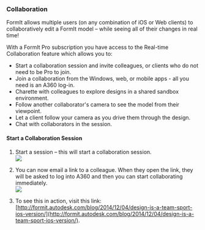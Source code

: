 ### Collaboration

FormIt allows multiple users \(on any combination of iOS or Web clients\) to collaboratively edit a FormIt model – while seeing all of their changes in real time!

With a FormIt Pro subscription you have access to the Real-time Collaboration feature which allows you to:

* Start a collaboration session and invite colleagues, or clients who do not need to be Pro to join.
* Join a collaboration from the Windows, web, or mobile apps - all you need is an A360 log-in.
* Charette with colleagues to explore designs in a shared sandbox environment.
* Follow another collaborator's camera to see the model from their viewpoint.
* Let a client follow your camera as you drive them through the design.
* Chat with collaborators in the session.

#### Start a Collaboration Session

1. Start a session – this will start a collaboration session.   
   ![](./images/6c166d38-6851-4d62-b2dc-8f83efd958f8.png)

2. You can now email a link to a colleague. When they open the link, they will be asked to log into A360 and then you can start collaborating immediately.   
   ![](./images/0b10d035-0145-4762-aaeb-3d4d628cc4a7.png)

3. To see this in action, visit this link: [http://formit.autodesk.com/blog/2014/12/04/design-is-a-team-sport-ios-version/](http://formit.autodesk.com/blog/2014/12/04/design-is-a-team-sport-ios-version/).



